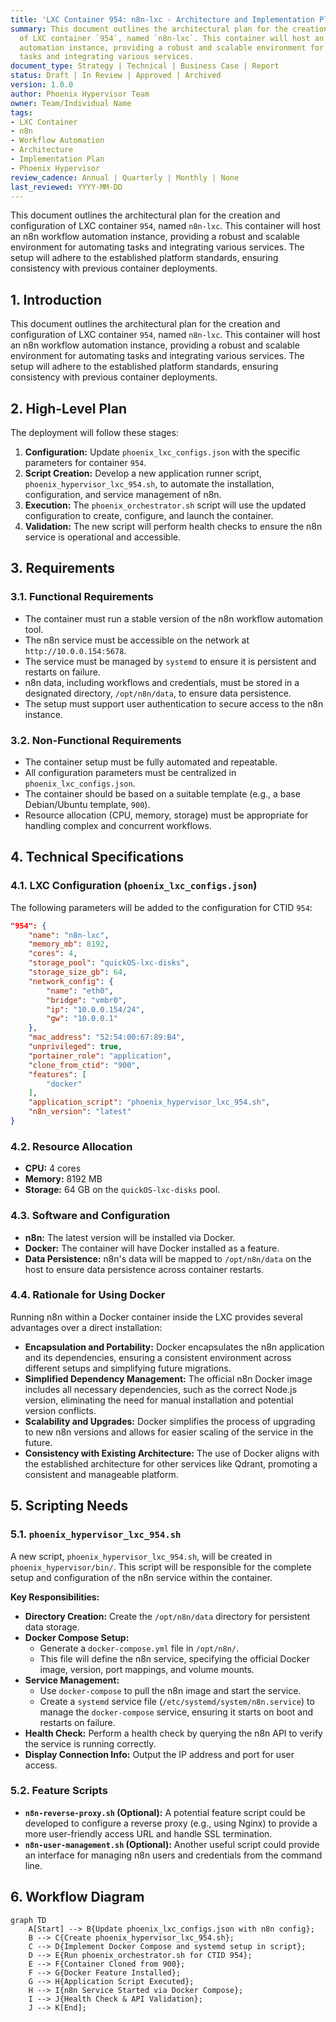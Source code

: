 ```yaml
---
title: 'LXC Container 954: n8n-lxc - Architecture and Implementation Plan'
summary: This document outlines the architectural plan for the creation and configuration
  of LXC container `954`, named `n8n-lxc`. This container will host an n8n workflow
  automation instance, providing a robust and scalable environment for automating
  tasks and integrating various services.
document_type: Strategy | Technical | Business Case | Report
status: Draft | In Review | Approved | Archived
version: 1.0.0
author: Phoenix Hypervisor Team
owner: Team/Individual Name
tags:
- LXC Container
- n8n
- Workflow Automation
- Architecture
- Implementation Plan
- Phoenix Hypervisor
review_cadence: Annual | Quarterly | Monthly | None
last_reviewed: YYYY-MM-DD
---
```

This document outlines the architectural plan for the creation and configuration of LXC container `954`, named `n8n-lxc`. This container will host an n8n workflow automation instance, providing a robust and scalable environment for automating tasks and integrating various services. The setup will adhere to the established platform standards, ensuring consistency with previous container deployments.

## 1. Introduction

This document outlines the architectural plan for the creation and configuration of LXC container `954`, named `n8n-lxc`. This container will host an n8n workflow automation instance, providing a robust and scalable environment for automating tasks and integrating various services. The setup will adhere to the established platform standards, ensuring consistency with previous container deployments.

## 2. High-Level Plan

The deployment will follow these stages:

1.  **Configuration:** Update `phoenix_lxc_configs.json` with the specific parameters for container `954`.
2.  **Script Creation:** Develop a new application runner script, `phoenix_hypervisor_lxc_954.sh`, to automate the installation, configuration, and service management of n8n.
3.  **Execution:** The `phoenix_orchestrator.sh` script will use the updated configuration to create, configure, and launch the container.
4.  **Validation:** The new script will perform health checks to ensure the n8n service is operational and accessible.

## 3. Requirements

### 3.1. Functional Requirements

- The container must run a stable version of the n8n workflow automation tool.
- The n8n service must be accessible on the network at `http://10.0.0.154:5678`.
- The service must be managed by `systemd` to ensure it is persistent and restarts on failure.
- n8n data, including workflows and credentials, must be stored in a designated directory, `/opt/n8n/data`, to ensure data persistence.
- The setup must support user authentication to secure access to the n8n instance.

### 3.2. Non-Functional Requirements

- The container setup must be fully automated and repeatable.
- All configuration parameters must be centralized in `phoenix_lxc_configs.json`.
- The container should be based on a suitable template (e.g., a base Debian/Ubuntu template, `900`).
- Resource allocation (CPU, memory, storage) must be appropriate for handling complex and concurrent workflows.

## 4. Technical Specifications

### 4.1. LXC Configuration (`phoenix_lxc_configs.json`)

The following parameters will be added to the configuration for CTID `954`:

```json
"954": {
    "name": "n8n-lxc",
    "memory_mb": 8192,
    "cores": 4,
    "storage_pool": "quickOS-lxc-disks",
    "storage_size_gb": 64,
    "network_config": {
        "name": "eth0",
        "bridge": "vmbr0",
        "ip": "10.0.0.154/24",
        "gw": "10.0.0.1"
    },
    "mac_address": "52:54:00:67:89:B4",
    "unprivileged": true,
    "portainer_role": "application",
    "clone_from_ctid": "900",
    "features": [
        "docker"
    ],
    "application_script": "phoenix_hypervisor_lxc_954.sh",
    "n8n_version": "latest"
}
```

### 4.2. Resource Allocation

-   **CPU:** 4 cores
-   **Memory:** 8192 MB
-   **Storage:** 64 GB on the `quickOS-lxc-disks` pool.

### 4.3. Software and Configuration

-   **n8n:** The latest version will be installed via Docker.
-   **Docker:** The container will have Docker installed as a feature.
-   **Data Persistence:** n8n's data will be mapped to `/opt/n8n/data` on the host to ensure data persistence across container restarts.

### 4.4. Rationale for Using Docker

Running n8n within a Docker container inside the LXC provides several advantages over a direct installation:

-   **Encapsulation and Portability:** Docker encapsulates the n8n application and its dependencies, ensuring a consistent environment across different setups and simplifying future migrations.
-   **Simplified Dependency Management:** The official n8n Docker image includes all necessary dependencies, such as the correct Node.js version, eliminating the need for manual installation and potential version conflicts.
-   **Scalability and Upgrades:** Docker simplifies the process of upgrading to new n8n versions and allows for easier scaling of the service in the future.
-   **Consistency with Existing Architecture:** The use of Docker aligns with the established architecture for other services like Qdrant, promoting a consistent and manageable platform.

## 5. Scripting Needs

### 5.1. `phoenix_hypervisor_lxc_954.sh`

A new script, `phoenix_hypervisor_lxc_954.sh`, will be created in `phoenix_hypervisor/bin/`. This script will be responsible for the complete setup and configuration of the n8n service within the container.

**Key Responsibilities:**

-   **Directory Creation:** Create the `/opt/n8n/data` directory for persistent data storage.
-   **Docker Compose Setup:**
    -   Generate a `docker-compose.yml` file in `/opt/n8n/`.
    -   This file will define the n8n service, specifying the official Docker image, version, port mappings, and volume mounts.
-   **Service Management:**
    -   Use `docker-compose` to pull the n8n image and start the service.
    -   Create a `systemd` service file (`/etc/systemd/system/n8n.service`) to manage the `docker-compose` service, ensuring it starts on boot and restarts on failure.
-   **Health Check:** Perform a health check by querying the n8n API to verify the service is running correctly.
-   **Display Connection Info:** Output the IP address and port for user access.

### 5.2. Feature Scripts

-   **`n8n-reverse-proxy.sh` (Optional):** A potential feature script could be developed to configure a reverse proxy (e.g., using Nginx) to provide a more user-friendly access URL and handle SSL termination.
-   **`n8n-user-management.sh` (Optional):** Another useful script could provide an interface for managing n8n users and credentials from the command line.

## 6. Workflow Diagram

```mermaid
graph TD
    A[Start] --> B{Update phoenix_lxc_configs.json with n8n config};
    B --> C{Create phoenix_hypervisor_lxc_954.sh};
    C --> D{Implement Docker Compose and systemd setup in script};
    D --> E{Run phoenix_orchestrator.sh for CTID 954};
    E --> F{Container Cloned from 900};
    F --> G{Docker Feature Installed};
    G --> H{Application Script Executed};
    H --> I{n8n Service Started via Docker Compose};
    I --> J{Health Check & API Validation};
    J --> K[End];
